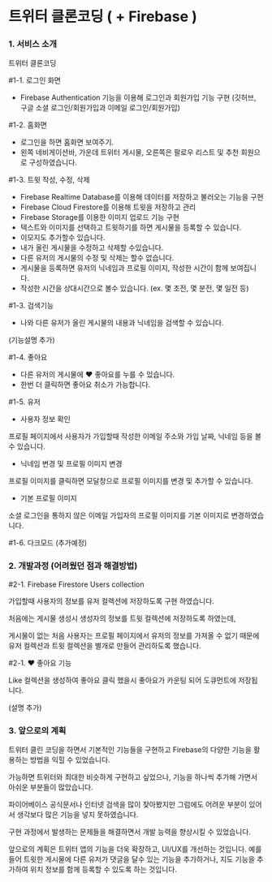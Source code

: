 # 트위터 클론코딩 ( + Firebase )

### 1. 서비스 소개

트위터 클론코딩

#1-1. 로그인 화면

- Firebase Authentication 기능을 이용해 로그인과 회원가입 기능 구현 (깃허브, 구글 소셜 로그인/회원가입과 이메일 로그인/회원가입)

#1-2. 홈화면

- 로그인을 하면 홈화면 보여주기.
- 왼쪽 네비게이션바, 가운데 트위터 게시물, 오른쪽은 팔로우 리스트 및 추천 회원으로 구성하였습니다.

#1-3. 트윗 작성, 수정, 삭제

- Firebase Realtime Database를 이용해 데이터를 저장하고 불러오는 기능을 구현
- Firebase Cloud Firestore를 이용해 트윗을 저장하고 관리
- Firebase Storage를 이용한 이미지 업로드 기능 구현
- 텍스트와 이미지를 선택하고 트윗하기를 하면 게시물을 등록할 수 있습니다.
- 이모지도 추가할수 있습니다.
- 내가 올린 게시물을 수정하고 삭제할 수있습니다.
- 다른 유저의 게시물의 수정 및 삭제는 할수 없습니다.
- 게시물을 등록하면 유저의 닉네임과 프로필 이미지, 작성한 시간이 함께 보여집니다.
- 작성한 시간을 상대시간으로 볼수 있습니다. (ex. 몇 초전, 몇 분전, 몇 일전 등)

#1-3. 검색기능

- 나와 다른 유저가 올린 게시물의 내용과 닉네임을 검색할 수 있습니다.

(기능설명 추가)

#1-4. 좋아요

- 다른 유저의 게시물에 ❤️ 좋아요를 누를 수 있습니다.
- 한번 더 클릭하면 좋아요 취소가 가능합니다.

#1-5. 유저

- 사용자 정보 확인

프로필 페이지에서 사용자가 가입할때 작성한 이메일 주소와 가입 날짜, 닉네임 등을 볼수 있습니다.

- 닉네임 변경 및 프로필 이미지 변경

프로필 이미지를 클릭하면 모달창으로 프로필 이미지를 변경 및 추가할 수 있습니다.

- 기본 프로필 이미지

소셜 로그인을 통하지 않은 이메일 가입자의 프로필 이미지를 기본 이미지로 변경하였습니다.

#1-6. 다크모드 (추가예정)

### 2. 개발과정 (어려웠던 점과 해결방법)

#2-1. Firebase Firestore Users collection

가입할때 사용자의 정보를 유저 컬렉션에 저장하도록 구현 하였습니다.

처음에는 게시물 생성시 생성자의 정보를 트윗 컬렉션에 저장하도록 하였는데,

게시물이 없는 처음 사용자는 프로필 페이지에서 유저의 정보를 가져올 수 없기 때문에 유저 컬렉션과 트윗 컬렉션을 별개로 만들어 관리하도록 했습니다.

#2-1. ❤️ 좋아요 기능

Like 컬렉션을 생성하여 좋아요 클릭 했을시 좋아요가 카운팅 되어 도큐먼트에 저장됩니다.

(설명 추가)

### 3. 앞으로의 계획

트위터 클린 코딩을 하면서 기본적인 기능들을 구현하고 Firebase의 다양한 기능을 활용하는 방법을 익힐 수 있었습니다.

가능하면 트위터와 최대한 비슷하게 구현하고 싶었으나, 기능을 하나씩 추가해 가면서 아쉬운 부분들이 많았습니다.

파이어베이스 공식문서나 인터넷 검색을 많이 찾아봤지만 그럼에도 어려운 부분이 있어서 생각보다 많은 기능을 넣지 못하였습니다.

구현 과정에서 발생하는 문제들을 해결하면서 개발 능력을 향상시킬 수 있었습니다.

앞으로의 계획은 트위터 앱의 기능을 더욱 확장하고, UI/UX를 개선하는 것입니다. 예를 들어 트윗한 게시물에 다른 유저가 댓글을 달수 있는 기능을 추가하거나, 지도 기능을 추가하여 위치 정보를 함께 등록할 수 있도록 하는 것입니다.
